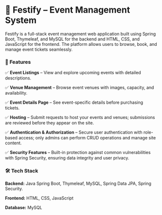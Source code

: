 # 🎉 Festify – Event Management System

Festify is a full-stack event management web application built using Spring Boot, Thymeleaf, and MySQL for the backend and HTML, CSS, and JavaScript for the frontend. The platform allows users to browse, book, and manage event tickets seamlessly.

### 🚀 **Features**

✅ **Event Listings** – View and explore upcoming events with detailed descriptions.

✅ **Venue Management** – Browse event venues with images, capacity, and availability.

✅ **Event Details Page** – See event-specific details before purchasing tickets.

✅ **Hosting** – Submit requests to host your events and venues; submissions are reviewed before they appear on the site.

✅ **Authentication & Authorization** – Secure user authentication with role-based access; only admins can perform CRUD operations and manage site content.

✅ **Security Features** – Built-in protection against common vulnerabilities with Spring Security, ensuring data integrity and user privacy.

### 🛠️ **Tech Stack**

**Backend:** Java Spring Boot, Thymeleaf, MySQL, Spring Data JPA, Spring Security.

**Frontend:** HTML, CSS, JavaScript

**Database:** MySQL
